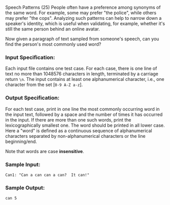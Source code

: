 Speech Patterns (25)
People often have a preference among synonyms of the same word. For example,
some may prefer "the police", while others may prefer "the cops". Analyzing
such patterns can help to narrow down a speaker's identity, which is useful
when validating, for example, whether it's still the same person behind an
online avatar.

Now given a paragraph of text sampled from someone's speech, can you find the
person's most commonly used word?

### Input Specification:

Each input file contains one test case. For each case, there is one line of
text no more than 1048576 characters in length, terminated by a carriage
return `\n`. The input contains at least one alphanumerical character, i.e.,
one character from the set [`0-9 A-Z a-z`].

### Output Specification:

For each test case, print in one line the most commonly occurring word in the
input text, followed by a space and the number of times it has occurred in the
input. If there are more than one such words, print the lexicographically
smallest one. The word should be printed in all lower case. Here a "word" is
defined as a continuous sequence of alphanumerical characters separated by
non-alphanumerical characters or the line beginning/end.

Note that words are case **insensitive**.

### Sample Input:

    
    
    Can1: "Can a can can a can?  It can!"
    

### Sample Output:

    
    
    can 5
    

